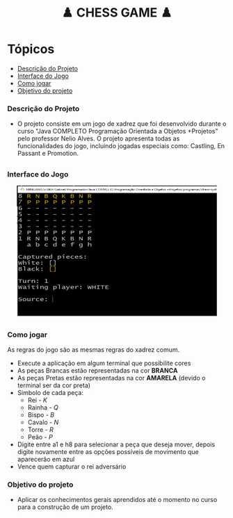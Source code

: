 <h1 align="center"> ♟️ CHESS GAME ♟️</h1> 

# Tópicos

* [Descrição do Projeto](#Descrição-do-projeto)
* [Interface do Jogo](#Interface-do-jogo)
* [Como jogar](#Como-jogar)
* [Objetivo do projeto](#Objetivo-do-projeto)

### Descrição do Projeto

* O projeto consiste em um jogo de xadrez que foi desenvolvido durante o curso "Java COMPLETO Programação Orientada a Objetos +Projetos" pelo professor Nelio Alves.
 O projeto apresenta todas as funcionalidades do jogo, incluindo jogadas especiais como: Castling, En Passant e Promotion.

##
### Interface do Jogo
<p align="center">
  <img width="460" height="300" src="https://github.com/gabrielgrx/chess-system-java/blob/61bec7fb2647ddd712839049043779ad450d19a8/imagens/game.PNG">
</p>

##

### Como jogar

As regras do jogo são as mesmas regras do xadrez comum.

* Execute a aplicação em algum terminal que possibilite cores
* As peças Brancas estão representadas na cor **BRANCA**
* As peças Pretas estão representadas na cor **AMARELA** (devido o terminal ser da cor preta)
* Simbolo de cada peça:
  - Rei - *K*
  - Rainha - *Q*
  - Bispo - *B*
  - Cavalo - *N*
  - Torre - *R*
  - Peão - *P*
* Digite entre a1 e h8 para selecionar a peça que deseja mover, depois digite novamente entre as opções possíveis de movimento que aparecerão em azul
* Vence quem capturar o rei adversário

### Objetivo do projeto

* Aplicar os conhecimentos gerais aprendidos até o momento no curso para a construção de um projeto.
